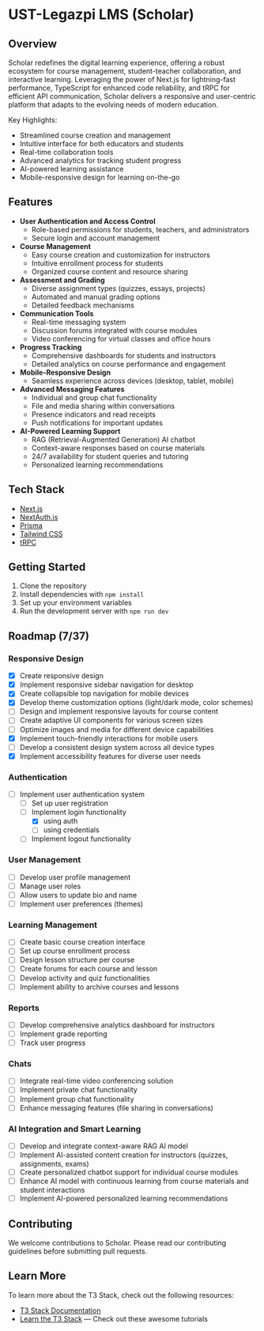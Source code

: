 # UST-Legazpi LMS (Scholar)

## Overview

Scholar redefines the digital learning experience, offering a robust ecosystem for course management, student-teacher collaboration, and interactive learning. Leveraging the power of Next.js for lightning-fast performance, TypeScript for enhanced code reliability, and tRPC for efficient API communication, Scholar delivers a responsive and user-centric platform that adapts to the evolving needs of modern education.

Key Highlights:

- Streamlined course creation and management
- Intuitive interface for both educators and students
- Real-time collaboration tools
- Advanced analytics for tracking student progress
- AI-powered learning assistance
- Mobile-responsive design for learning on-the-go

## Features

- **User Authentication and Access Control**
  - Role-based permissions for students, teachers, and administrators
  - Secure login and account management
- **Course Management**
  - Easy course creation and customization for instructors
  - Intuitive enrollment process for students
  - Organized course content and resource sharing
- **Assessment and Grading**
  - Diverse assignment types (quizzes, essays, projects)
  - Automated and manual grading options
  - Detailed feedback mechanisms
- **Communication Tools**
  - Real-time messaging system
  - Discussion forums integrated with course modules
  - Video conferencing for virtual classes and office hours
- **Progress Tracking**
  - Comprehensive dashboards for students and instructors
  - Detailed analytics on course performance and engagement
- **Mobile-Responsive Design**
  - Seamless experience across devices (desktop, tablet, mobile)
- **Advanced Messaging Features**
  - Individual and group chat functionality
  - File and media sharing within conversations
  - Presence indicators and read receipts
  - Push notifications for important updates
- **AI-Powered Learning Support**
  - RAG (Retrieval-Augmented Generation) AI chatbot
  - Context-aware responses based on course materials
  - 24/7 availability for student queries and tutoring
  - Personalized learning recommendations

## Tech Stack

- [Next.js](https://nextjs.org)
- [NextAuth.js](https://next-auth.js.org)
- [Prisma](https://prisma.io)
- [Tailwind CSS](https://tailwindcss.com)
- [tRPC](https://trpc.io)

## Getting Started

1. Clone the repository
2. Install dependencies with `npm install`
3. Set up your environment variables
4. Run the development server with `npm run dev`

## Roadmap (7/37)

### Responsive Design

- [x] Create responsive design
- [x] Implement responsive sidebar navigation for desktop
- [x] Create collapsible top navigation for mobile devices
- [x] Develop theme customization options (light/dark mode, color schemes)
- [ ] Design and implement responsive layouts for course content
- [ ] Create adaptive UI components for various screen sizes
- [ ] Optimize images and media for different device capabilities
- [x] Implement touch-friendly interactions for mobile users
- [ ] Develop a consistent design system across all device types
- [x] Implement accessibility features for diverse user needs

### Authentication

- [ ] Implement user authentication system
  - [ ] Set up user registration
  - [ ] Implement login functionality
    - [x] using auth
    - [ ] using credentials
  - [ ] Implement logout functionality

### User Management

- [ ] Develop user profile management
- [ ] Manage user roles
- [ ] Allow users to update bio and name
- [ ] Implement user preferences (themes)

### Learning Management

- [ ] Create basic course creation interface
- [ ] Set up course enrollment process
- [ ] Design lesson structure per course
- [ ] Create forums for each course and lesson
- [ ] Develop activity and quiz functionalities
- [ ] Implement ability to archive courses and lessons

### Reports

- [ ] Develop comprehensive analytics dashboard for instructors
- [ ] Implement grade reporting
- [ ] Track user progress

### Chats

- [ ] Integrate real-time video conferencing solution
- [ ] Implement private chat functionality
- [ ] Implement group chat functionality
- [ ] Enhance messaging features (file sharing in conversations)

### AI Integration and Smart Learning

- [ ] Develop and integrate context-aware RAG AI model
- [ ] Implement AI-assisted content creation for instructors (quizzes, assignments, exams)
- [ ] Create personalized chatbot support for individual course modules
- [ ] Enhance AI model with continuous learning from course materials and student interactions
- [ ] Implement AI-powered personalized learning recommendations

## Contributing

We welcome contributions to Scholar. Please read our contributing guidelines before submitting pull requests.

## Learn More

To learn more about the T3 Stack, check out the following resources:

- [T3 Stack Documentation](https://create.t3.gg/)
- [Learn the T3 Stack](https://create.t3.gg/en/faq#what-learning-resources-are-currently-available) — Check out these awesome tutorials
